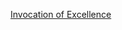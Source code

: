 ---
layout: post
wordpress_id: 1760
wordpress_url: http://noesbueno.com/archives/1760
date: '2014-12-22 13:11:32 -0600'
date_gmt: '2014-12-22 18:11:32 -0600'
body: |
  <p><a href="http://culturepopped.blogspot.com/2014/12/invocation-of-excellence.html">Invocation of Excellence</a></p>
---